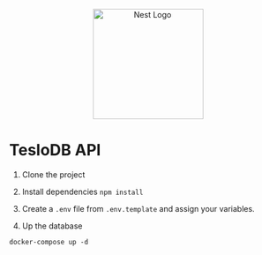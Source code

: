<p align="center">
  <a href="http://nestjs.com/" target="blank"><img src="https://nestjs.com/img/logo-small.svg" width="200" alt="Nest Logo" /></a>
</p>

# TesloDB API

1. Clone the project
   
2. Install dependencies ```npm install```
   
3. Create a ```.env``` file from ```.env.template``` and assign your variables.

4. Up the database
```
docker-compose up -d
```

